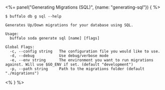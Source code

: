 <%= panel("Generating Migrations (SQL)", {name: "generating-sql"}) { %>

```text
$ buffalo db g sql --help

Generates Up/Down migrations for your database using SQL.

Usage:
  buffalo soda generate sql [name] [flags]

Global Flags:
  -c, --config string   The configuration file you would like to use.
  -d, --debug           Use debug/verbose mode
  -e, --env string      The environment you want to run migrations against. Will use $GO_ENV if set. (default "development")
  -p, --path string     Path to the migrations folder (default "./migrations")
```

<% } %>
